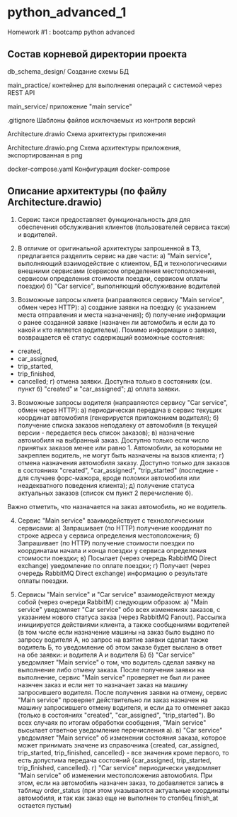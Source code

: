 # python_advanced_1
Homework #1 : bootcamp python advanced

## Состав корневой директории проекта

db_schema_design/ Создание схемы БД

main_practice/ контейнер для выполнения операций с системой через REST API

main_service/ приложение "main service"

.gitignore Шаблоны файлов исключаемых из контроля версий

Architecture.drawio Схема архитектуры приложения

Architecture.drawio.png Схема архитектуры приложения, экспортированная в png

docker-compose.yaml Конфигурация docker-compose

## Описание архитектуры (по файлу Architecture.drawio)

1. Сервис такси предоставляет функциональность для для обеспечения обслуживания клиентов (пользователей сервиса такси) и водителей.

2. В отличие от оригинальной архитектуры запрошенной в ТЗ, предлагается разделить сервис на две части:
а) "Main service", выполняющий взаимодействие с клиентом, БД и технологическими внешними сервисами (сервисом определения местоположения, сервисом определения стоимости поездки, сервисом оплаты поездки)
б) "Car service", выполняющий обслуживание водителей

2. Возможные запросы клиета (направляются сервису "Main service", обмен через HTTP):
а) создание заявки на поездку (с указанием места отправления и места назначения);
б) получение информации о ранее созданной заявке (назначен ли автомобиль и если да то какой и кто является водителем). Помимо информации о заявке, возвращается её статус содержащий возможные состояния:
- created,
- car_assigned,
- trip_started,
- trip_finished,
- cancelled;
г) отмена заявки. Доступна только в состояниях (см. пункт б) "created" и "car_assigned";
д) оплата заявки.

3. Возможные запросы водителя (направляются сервису "Car service", обмен через HTTP):
а) периодическая передача в сервис текущих координат автомобиля (генерируется приложением водителя);
б) получение списка заказов неподалеку от автомобиля (в текущей версии - передается весь список заказов);
в) назначение автомобиля на выбранный заказ. Доступно только если число принятых заказов менее или равно 1.  Автомобили, за которыми не закреплен водитель, не могут быть назначены на вызов клиента;
г) отмена назначения автомобиля заказу. Доступно только для заказов в состояниях "created", "car_assigned", "trip_started" (последние - для случаев форс-мажора, вроде поломки автомобиля или неадекватного поведения клиента);
д) получение статуса актуальных заказов (список см пункт 2 перечисление б).

Важно отметить, что назначается на заказ автомобиль, но не водитель.

4. Сервис "Main service" взаимодействует с технологическими сервисами:
а) Запрашивает (по HTTP) получение координат по строке адреса у сервиса определения местоположения;
б) Запрашивает (по HTTP) получение стоимости поездки по координатам начала и конца поездки  у сервиса определения стоимости поездки;
в) Посылает (через очередь RabbitMQ Direct exchange) уведомление по оплате поездки;
г) Получает (через очередь RabbitMQ Direct exchange) информацию о результате оплаты поездки.

5. Сервисы "Main service" и "Car service" взаимодействуют между собой (через очереди RabbitM) следующим образом:
а) "Main service" уведомляет "Car service" обо всех изменениях заказов, с указанием нового статуса закаа (через RabbitMQ Fanout). Рассылка инициируется действиями клиента, а также сообщениями водителей (в том числе если назначение машины на заказ было выдано по запросу водителя А, но запрос на взятие заявки сделал также водитель Б, то уведомление об этом заказе будет выслано в ответ на обе заявки: и водителя А и водителя Б)
б) "Car service" уведомляет "Main service" о том, что водитель сделал заявку на выполнение либо отмену заказа. 
После получения заявки на выполнение, сервис "Main service" проверяет не был ли ранее назнчен заказ и если нет то назначает заказ на машину запросившего водителя.
После получения заявки на отмену, сервис "Main service" проверяет действительно ли заказ назначен на машину запросившего отмену водителя, и если да то отменяет заказ (только в состояниях "created", "car_assigned", "trip_started").
Во всех случаях по итогам обработки сообщения, "Main service" высылает ответное уведомление перечисления а).
в) "Car service" уведомляет "Main service" об изменении состояния заказа, которое может принимать значене из справочника {created, car_assigned, trip_started, trip_finished, cancelled} - все значения кроме первого, то есть допустима передача состояний {car_assigned, trip_started, trip_finished, cancelled}.
г) "Car service" периодически уведомляет "Main service" об изменении местоположения автомобиля. При этом, если на автомобиль назначен заказ, то добавляется запись в таблицу order_status (при этом указываются актуальные координаты автомобиля, и так как заказ еще не выполнен то столбец finish_at остается пустым)

